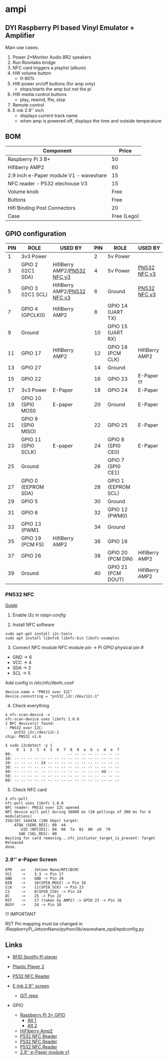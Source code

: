 # ampi
## DYI Raspberry PI based Vinyl Emulator + Amplifier 

Main use cases: 
1. Power 2*Monitor Audio BR2 speakers
1. Run Roonlabs bridge
1. NFC card triggers a playlist (album)
1. HW volume button
   - 0-80%
1. HW power on/off buttons (for amp only)
   - stops/starts the amp but not the pi
1. HW media control buttons
   - play, rewind, ffw, stop
1. Remote control
1. E-ink 2.9'' inch
   - displays current track name
   - when amp is powered off, displays the time and outside temperature


## BOM

|Component| Price|
|---|---|
|Raspberry Pi 3 B+| 50|
|Hifiberry AMP2 | 60|
|2.9 inch e-Paper module V1 - waveshare | 15|
|NFC reader - P532 elechouse V3 | 15|
|Volume knob| Free|
|Buttons| Free|
|Hifi Binding Post Connectors | 20| 
|Case | Free (Lego)|


## GPIO configuration

|PIN|ROLE|USED BY|PIN|ROLE|USED BY|
|---|---|---|---|---|---|
|1|3v3 Power||2|5v Power||
|3|GPIO 2 (I2C1 SDA)| HifiBerry AMP2/[PN532 NFC v3](https://blog.stigok.com/2017/10/12/setting-up-a-pn532-nfc-module-on-a-raspberry-pi-using-i2c.html) |4|5v Power| [PN532 NFC v3](https://blog.stigok.com/2017/10/12/setting-up-a-pn532-nfc-module-on-a-raspberry-pi-using-i2c.html) |
|5|GPIO 3 (I2C1 SCL)|HifiBerry AMP2/[PN532 NFC v3](https://blog.stigok.com/2017/10/12/setting-up-a-pn532-nfc-module-on-a-raspberry-pi-using-i2c.html)  |6|Ground| [PN532 NFC v3](https://blog.stigok.com/2017/10/12/setting-up-a-pn532-nfc-module-on-a-raspberry-pi-using-i2c.html) |
|7|GPIO 4 (GPCLK0)|HifiBerry AMP2|8|GPIO 14 (UART TX)|
|9|Ground||10|GPIO 15 (UART RX)|
|11|GPIO 17|HifiBerry AMP2|12|GPIO 18 (PCM CLK)|HifiBerry AMP2|
|13|GPIO 27||14|Ground|
|15|GPIO 22||16|GPIO 23| E-Paper !!!|
|17|3v3 Power| E-Paper |18|GPIO 24| E-Paper
|19|GPIO 10 (SPI0 MOSI)| E-paper|20|Ground| E-Paper |
|21|GPIO 9  (SPI0 MISO)||22|GPIO 25| E-Paper |
|23|GPIO 11  (SPI0 SCLK)| E-paper|24|GPIO 8 (SPI0 CE0)| E-Paper
|25|Ground||26|GPIO 7 (SPI0 CE1)|
|27|GPIO 0 (EEPROM SDA)||28|GPIO 1 (EEPROM SCL)|
|29|GPIO 5|  |30|Ground|
|31|GPIO 6||32|GPIO 12 (PWM0)||
|33|GPIO 13 (PWM1||34|Ground||
|35|GPIO 19 (PCM FS)|HifiBerry AMP2|36|GPIO 16||
|37|GPIO 26||38|GPIO 20 (PCM DIN)|HifiBerry AMP2|
|39|Ground||40|GPIO 21 (PCM DOUT)|HifiBerry AMP2|

### PN532 NFC 
[Guide](https://blog.stigok.com/2017/10/12/setting-up-a-pn532-nfc-module-on-a-raspberry-pi-using-i2c.html)

1. Enable i2c in *raspi-config*

2. Install NFC software
~~~
sudo apt-get install i2c-tools
sudo apt install libnfc6 libnfc-bin libnfc-examples
~~~
3. Connect NFC module
NFC module pin -> Pi GPIO physical pin #
- GND -> 6
- VCC -> 4
- SDA -> 3
- SCL -> 5

Add config in /etc/nfc/libnfc.conf
~~~
device.name = "PN532 over I2C"
device.connstring = "pn532_i2c:/dev/i2c-1"
~~~
4. Check everything
~~~
$ nfc-scan-device -v
nfc-scan-device uses libnfc 1.8.0
1 NFC device(s) found:
- PN532 over I2C:
    pn532_i2c:/dev/i2c-1
chip: PN532 v1.6

$ sudo i2cdetect -y 1
     0  1  2  3  4  5  6  7  8  9  a  b  c  d  e  f
00:                         -- -- -- -- -- -- -- -- 
10: -- -- -- -- -- -- -- -- -- -- -- -- -- -- -- -- 
20: -- -- -- -- 24 -- -- -- -- -- -- -- -- -- -- -- 
30: -- -- -- -- -- -- -- -- -- -- -- -- -- -- -- -- 
40: -- -- -- -- -- -- -- -- -- -- -- -- -- 4d -- -- 
50: -- -- -- -- -- -- -- -- -- -- -- -- -- -- -- -- 
60: -- -- -- -- -- -- -- -- -- -- -- -- -- -- -- -- 

~~~

5. Check NFC card
~~~
$ nfc-poll
nfc-poll uses libnfc 1.8.0
NFC reader: PN532 over I2C opened
NFC device will poll during 36000 ms (20 pollings of 300 ms for 6 modulations)
ISO/IEC 14443A (106 kbps) target:
    ATQA (SENS_RES): 00  44  
       UID (NFCID1): 04  08  7a  01  00  a9  79  
      SAK (SEL_RES): 00  
Waiting for card removing...nfc_initiator_target_is_present: Target Released
done.
~~~


### 2.9'' e-Paper Screen

~~~
EPD    =>    Jetson Nano/RPI(BCM)
VCC    ->    3.3 -> Pin 17
GND    ->    GND -> Pin 20
DIN    ->    10(SPI0_MOSI) -> Pin 19
CLK    ->    11(SPI0_SCK) -> Pin 23
CS     ->    8(SPI0_CS0) -> Pin 24
DC     ->    25 -> Pin 22
RST    ->    17 (taken by AMP2) -> GPIO 23 -> Pin 16
BUSY   ->    24 -> Pin 18
~~~
!!! IMPORTANT 

RST Pin mapping must be changed in /RaspberryPi_JetsonNano/python/lib/waveshare_epd/epdconfig.py

## Links
- [RFID Spotify Pi player](https://fsahli.wordpress.com/2015/11/02/music-cards-rfid-cards-spotify-raspberry-pi/)
- [Plastic Player 2](http://brendandawes.com/projects/plasticplayer2)
- [P532 NFC Reader](https://www.elechouse.com/elechouse/index.php?main_page=product_info&cPath=90_93&products_id=2242)
- [E-Ink 2.9'' screen ](https://www.waveshare.com/wiki/2.9inch_e-Paper_Module)
  - [GIT repo](https://github.com/waveshare/e-Paper)


- GPIO
  - [Raspberry Pi 3+ GPIO](https://pinout.xyz/)
    - [Alt 1](https://www.etechnophiles.com/raspberry-pi-3-gpio-pinout-pin-diagram-and-specs-in-detail-model-b/)
    - [Alt 2](https://www.raspberrypi-spy.co.uk/2012/06/simple-guide-to-the-rpi-gpio-header-and-pins/) 
  - [HiFiberry Amp2](https://www.hifiberry.com/docs/hardware/gpio-usage-of-hifiberry-boards/)
  - [P532 NFC Reader](https://blog.stigok.com/2017/10/12/setting-up-a-pn532-nfc-module-on-a-raspberry-pi-using-i2c.html)
  - [P532 NFC Reader](https://ozeki.hu/p_3023-how-to-setup-a-nfc-reader-on-raspberry-pi.html)
  - [P532 NFC Reader](https://github.com/gassajor000/pn532pi)
  - [2.9'' e-Paper module v1]()

